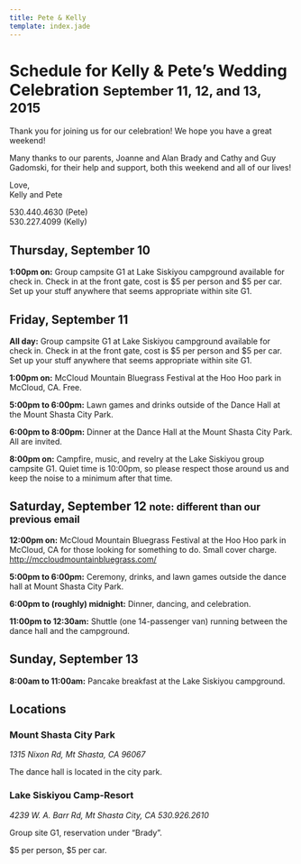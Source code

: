 ```yaml
---
title: Pete & Kelly
template: index.jade
---
```


# Schedule for Kelly & Pete’s Wedding Celebration <small>September 11, 12, and 13, 2015</small>

Thank you for joining us for our celebration! We hope you have a great weekend!

Many thanks to our parents, Joanne and Alan Brady and Cathy and Guy Gadomski, for their help and support, both this weekend and all of our lives!

Love,  
Kelly and Pete

530.440.4630 (Pete)  
530.227.4099 (Kelly)

## Thursday, September 10

**1:00pm on:** Group campsite G1 at Lake Siskiyou campground available for check in. Check in at the front gate, cost is $5 per person and $5 per car. Set up your stuff anywhere that seems appropriate within site G1.

## Friday, September 11

**All day:** Group campsite G1 at Lake Siskiyou campground available for check in. Check in at the front gate, cost is $5 per person and $5 per car. Set up your stuff anywhere that seems appropriate within site G1.

**1:00pm on:** McCloud Mountain Bluegrass Festival at the Hoo Hoo park in McCloud, CA. Free.

**5:00pm to 6:00pm:** Lawn games and drinks outside of the Dance Hall at the Mount Shasta City Park.

**6:00pm to 8:00pm:** Dinner at the Dance Hall at the Mount Shasta City Park. All are invited.

**8:00pm on:** Campfire, music, and revelry at the Lake Siskiyou group campsite G1. Quiet time is 10:00pm, so please respect those around us and keep the noise to a minimum after that time.


## Saturday, September 12 <small>note: different than our previous email</small>

**12:00pm on:** McCloud Mountain Bluegrass Festival at the Hoo Hoo park in McCloud, CA for those looking for something to do. Small cover charge. http://mccloudmountainbluegrass.com/

**5:00pm to 6:00pm:** Ceremony, drinks, and lawn games outside the dance hall at Mount Shasta City Park.

**6:00pm to (roughly) midnight:** Dinner, dancing, and celebration.

**11:00pm to 12:30am:** Shuttle (one 14-passenger van) running between the dance hall and the campground.


## Sunday, September 13

**8:00am to 11:00am:** Pancake breakfast at the Lake Siskiyou campground.


## Locations

### Mount Shasta City Park  
<address>
1315 Nixon Rd, Mt Shasta, CA 96067
</address>

The dance hall is located in the city park.

### Lake Siskiyou Camp-Resort  
<address>
4239 W. A. Barr Rd, Mt Shasta City, CA  
530.926.2610
</address>

Group site G1, reservation under “Brady”.

$5 per person, $5 per car.
